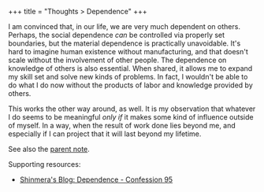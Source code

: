 +++
title = "Thoughts > Dependence"
+++

I am convinced that, in our life, we are very much dependent on others. Perhaps, the social dependence *can* be controlled via properly set boundaries, but the material dependence is practically unavoidable. It's hard to imagine human existence without manufacturing, and that doesn't scale without the involvement of other people. The dependence on knowledge of others is also essential. When shared, it allows me to expand my skill set and solve new kinds of problems. In fact, I wouldn't be able to do what I do now without the products of labor and knowledge provided by others.

This works the other way around, as well. It is my observation that whatever I do seems to be meaningful *only if* it makes some kind of influence outside of myself. In a way, when the result of work done lies beyond me, and especially if I can project that it will last beyond my lifetime.

See also the [parent note](@/notes/Thoughts/_index.md).

Supporting resources:

- [Shinmera's Blog: Dependence - Confession 95](https://reader.tymoon.eu/article/438)
